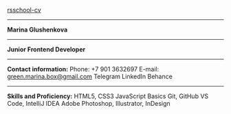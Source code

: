 [rsschool-cv](https://greenmarina.github.io/rsschool-cv/)
***
**Marina Glushenkova**
***
**Junior Frontend Developer**
***
**Contact information:**
Phone: +7 901 3632697
E-mail: green.marina.box@gmail.com
Telegram
LinkedIn
Behance


***
**Skills and Proficiency:**
HTML5, CSS3
JavaScript Basics
Git, GitHub
VS Code, IntelliJ IDEA
Adobe Photoshop, Illustrator, InDesign
